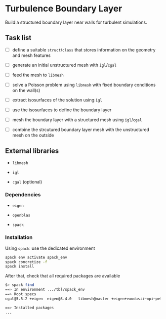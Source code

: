 # Turbulence Boundary Layer

Build a structured boundary layer near walls for turbulent simulations.

## Task list

- [ ] define a suitable `struct`/`class` that stores information on the geometry and
  mesh features

- [ ] generate an initial unstructured mesh with `igl`/`cgal`

- [ ] feed the mesh to `libmesh`

- [ ] solve a Poisson problem using `libmesh` with fixed boundary conditions on the
  wall(s)

- [ ] extract isosurfaces of the solution using `igl`

- [ ] use the isosurfaces to define the boundary layer

- [ ] mesh the boundary layer with a structured mesh using `igl`/`cgal`

- [ ] combine the strcutured boundary layer mesh with the unstructured mesh on the
  outside

## External libraries

- `libmesh`

- `igl`

- `cgal` (optional)

### Dependencies

- `eigen`

- `openblas`

- `spack`

### Installation

Using `spack`: use the dedicated environment

```bash
spack env activate spack_env
spack concretize -f
spack install
```

After that, check that all required packages are available

```bash
$> spack find
==> In environment .../tbl/spack_env
==> Root specs
cgal@5.5.2 +eigen  eigen@3.4.0   libmesh@master +eigen+exodusii~mpi~petsc threads=openmp  openblas

==> Installed packages
...
```
